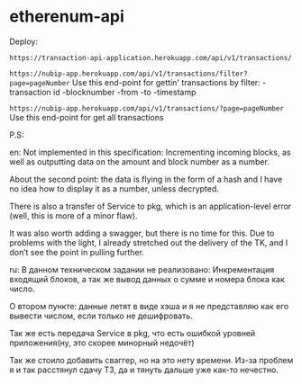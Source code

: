 # etherenum-api

Deploy:

`
https://transaction-api-application.herokuapp.com/api/v1/transactions/
`

`
https://nubip-app.herokuapp.com/api/v1/transactions/filter?page=pageNumber
`
Use this end-point for gettin' transactions by filter:
-transaction id
-blocknumber
-from 
-to
-timestamp

`
https://nubip-app.herokuapp.com/api/v1/transactions/?page=pageNumber
`
Use this end-point for get all transactions 

P.S: 

en:
Not implemented in this specification:
Incrementing incoming blocks, as well as outputting data on the amount and block number as a number.

About the second point: the data is flying in the form of a hash and I have no idea how to display it as a number, unless decrypted.

There is also a transfer of Service to pkg, which is an application-level error (well, this is more of a minor flaw).

It was also worth adding a swagger, but there is no time for this. Due to problems with the light, I already stretched out the delivery of the TK, and I don’t see the point in pulling further.

ru:
В данном техническом задании не реализовано:
Инкрементация входящий блоков, а так же вывод данных о сумме и номера блока как число.

О втором пункте: данные летят в виде хэша и я не представляю как его вывести числом, если только не дешифровать. 

Так же есть передача Service в pkg, что есть ошибкой уровней приложения(ну, это скорее минорный недочёт)

Так же стоило добавить сваггер, но на это нету времени. Из-за проблем я и так расстянул сдачу ТЗ, да и тянуть дальше уже как-то нечестно.
